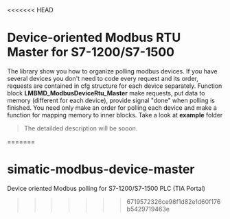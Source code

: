 <<<<<<< HEAD
# Device-oriented Modbus RTU Master for S7-1200/S7-1500
The library show you how to organize polling modbus devices.
If you have several devices you don't need to code every request and its order, requests are contained in cfg structure for each device separately.
Function block **LMBMD_ModbusDeviceRtu_Master** make requests, put data to memory (different for each device), provide signal "done" when polling is finished.
You need only make an order for polling each device and make a function for mapping memory to inner blocks.
Take a look at **example** folder

>The detailded description will be sooon.



=======
# simatic-modbus-device-master
Device oriented Modbus polling for S7-1200/S7-1500 PLC (TIA Portal)
>>>>>>> 6719572326ce98f1d82e1d60f176b5429719463e

